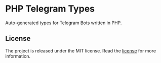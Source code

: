 # PHP Telegram Types

Auto-generated types for Telegram Bots written in PHP.

## License

The project is released under the MIT license. Read the [license](https://github.com/Tarik02/php-telegram-types/blob/master/LICENSE) for more information.
